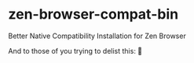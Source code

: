 # zen-browser-compat-bin
Better Native Compatibility Installation for Zen Browser

And to those of you trying to delist this: 🖕
